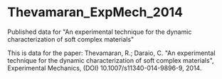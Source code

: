 Thevamaran_ExpMech_2014
=======================

Published data for "An experimental technique for the dynamic characterization of soft complex materials"

This is data for the paper: Thevamaran, R.; Daraio, C. "An experimental technique for the dynamic characterization of soft complex materials", Experimental Mechanics, (DOI) 10.1007/s11340-014-9896-9, 2014.
